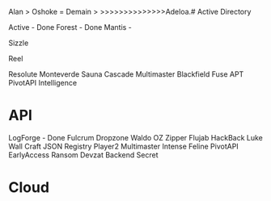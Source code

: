 Alan > Oshoke = Demain > >>>>>>>>>>>>>>Adeloa.# Active Directory 

Active - Done
Forest - Done
Mantis -

Sizzle


Reel



Resolute
Monteverde
Sauna
Cascade
Multimaster
Blackfield
Fuse
APT
PivotAPI
Intelligence


# API
LogForge  - Done
Fulcrum
Dropzone
Waldo
OZ
Zipper
Flujab
HackBack
Luke
Wall
Craft
JSON
Registry
Player2
Multimaster
Intense
Feline
PivotAPI
EarlyAccess
Ransom
Devzat
Backend
Secret

# Cloud